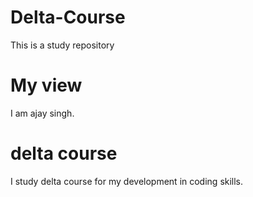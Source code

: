 # Delta-Course
This is a study repository

# My view
I am ajay singh. 

# delta course
I study delta course for my development in coding skills.